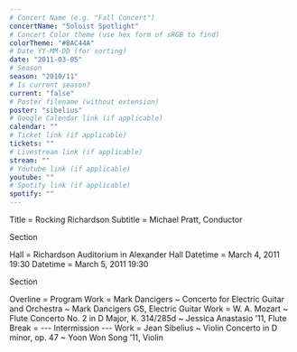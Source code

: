 ```yaml
---
# Concert Name (e.g. "Fall Concert")
concertName: "Soloist Spotlight"
# Concert Color theme (use hex form of sRGB to find)
colorTheme: "#8AC44A"
# Date YY-MM-DD (for sorting)
date: "2011-03-05"
# Season
season: "2010/11"
# Is current season?
current: "false"
# Poster filename (without extension)
poster: "sibelius"
# Google Calendar link (if applicable)
calendar: ""
# Ticket link (if applicable)
tickets: ""
# Livestream link (if applicable)
stream: ""
# Youtube link (if applicable)
youtube: ""
# Spotify link (if applicable)
spotify: ""
---
```

Title = Rocking Richardson
Subtitle = Michael Pratt, Conductor

Section

Hall = Richardson Auditorium in Alexander Hall
Datetime = March 4, 2011 19:30
Datetime = March 5, 2011 19:30


Section

Overline = Program
Work = Mark Dancigers ~ Concerto for Electric Guitar and Orchestra ~ Mark Dancigers GS, Electric Guitar
Work = W. A. Mozart ~ Flute Concerto No. 2 in D Major, K. 314/285d ~ Jessica Anastasio ’11, Flute
Break = --- Intermission ---
Work = Jean Sibelius ~ Violin Concerto in D minor, op. 47 ~ Yoon Won Song ’11, Violin
